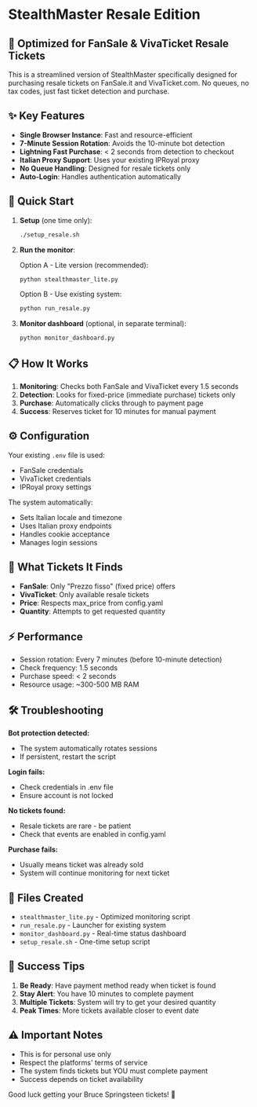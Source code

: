 # StealthMaster Resale Edition

## 🎯 Optimized for FanSale & VivaTicket Resale Tickets

This is a streamlined version of StealthMaster specifically designed for purchasing resale tickets on FanSale.it and VivaTicket.com. No queues, no tax codes, just fast ticket detection and purchase.

## ✨ Key Features

- **Single Browser Instance**: Fast and resource-efficient
- **7-Minute Session Rotation**: Avoids the 10-minute bot detection
- **Lightning Fast Purchase**: < 2 seconds from detection to checkout
- **Italian Proxy Support**: Uses your existing IPRoyal proxy
- **No Queue Handling**: Designed for resale tickets only
- **Auto-Login**: Handles authentication automatically

## 🚀 Quick Start

1. **Setup** (one time only):
   ```bash
   ./setup_resale.sh
   ```

2. **Run the monitor**:
   
   Option A - Lite version (recommended):
   ```bash
   python stealthmaster_lite.py
   ```
   
   Option B - Use existing system:
   ```bash
   python run_resale.py
   ```

3. **Monitor dashboard** (optional, in separate terminal):
   ```bash
   python monitor_dashboard.py
   ```

## 📋 How It Works

1. **Monitoring**: Checks both FanSale and VivaTicket every 1.5 seconds
2. **Detection**: Looks for fixed-price (immediate purchase) tickets only
3. **Purchase**: Automatically clicks through to payment page
4. **Success**: Reserves ticket for 10 minutes for manual payment

## ⚙️ Configuration

Your existing `.env` file is used:
- FanSale credentials
- VivaTicket credentials  
- IPRoyal proxy settings

The system automatically:
- Sets Italian locale and timezone
- Uses Italian proxy endpoints
- Handles cookie acceptance
- Manages login sessions

## 🎫 What Tickets It Finds

- **FanSale**: Only "Prezzo fisso" (fixed price) offers
- **VivaTicket**: Only available resale tickets
- **Price**: Respects max_price from config.yaml
- **Quantity**: Attempts to get requested quantity

## ⚡ Performance

- Session rotation: Every 7 minutes (before 10-minute detection)
- Check frequency: 1.5 seconds
- Purchase speed: < 2 seconds
- Resource usage: ~300-500 MB RAM

## 🛠️ Troubleshooting

**Bot protection detected:**
- The system automatically rotates sessions
- If persistent, restart the script

**Login fails:**
- Check credentials in .env file
- Ensure account is not locked

**No tickets found:**
- Resale tickets are rare - be patient
- Check that events are enabled in config.yaml

**Purchase fails:**
- Usually means ticket was already sold
- System will continue monitoring for next ticket

## 📝 Files Created

- `stealthmaster_lite.py` - Optimized monitoring script
- `run_resale.py` - Launcher for existing system
- `monitor_dashboard.py` - Real-time status dashboard
- `setup_resale.sh` - One-time setup script

## 🎯 Success Tips

1. **Be Ready**: Have payment method ready when ticket is found
2. **Stay Alert**: You have 10 minutes to complete payment
3. **Multiple Tickets**: System will try to get your desired quantity
4. **Peak Times**: More tickets available closer to event date

## ⚠️ Important Notes

- This is for personal use only
- Respect the platforms' terms of service
- The system finds tickets but YOU must complete payment
- Success depends on ticket availability

Good luck getting your Bruce Springsteen tickets! 🎸
